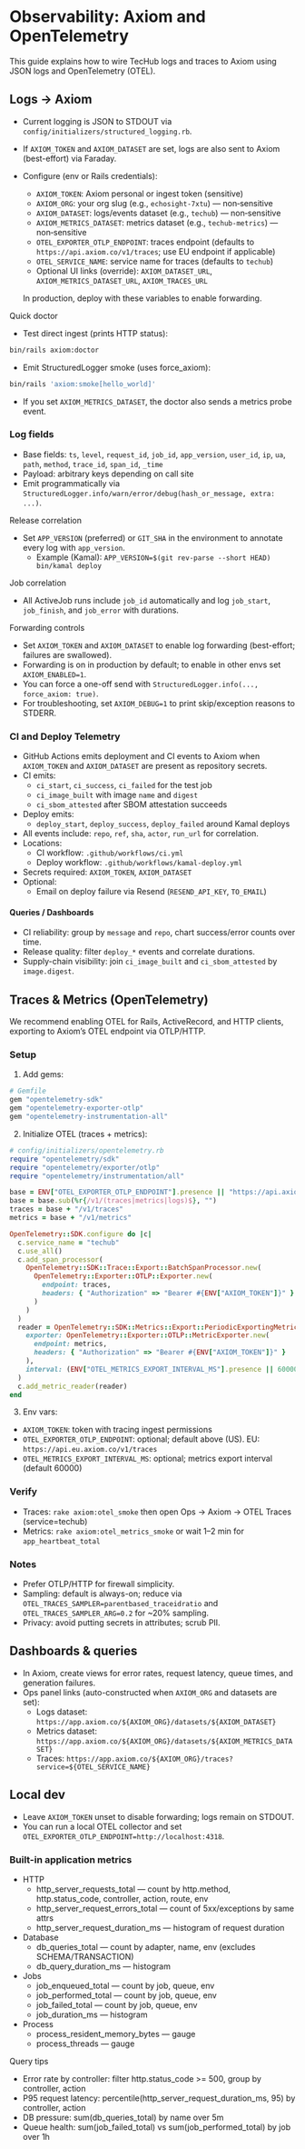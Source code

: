 # Observability: Axiom and OpenTelemetry

This guide explains how to wire TecHub logs and traces to Axiom using JSON logs and OpenTelemetry
(OTEL).

## Logs → Axiom

- Current logging is JSON to STDOUT via `config/initializers/structured_logging.rb`.
- If `AXIOM_TOKEN` and `AXIOM_DATASET` are set, logs are also sent to Axiom (best-effort) via
  Faraday.
- Configure (env or Rails credentials):
  - `AXIOM_TOKEN`: Axiom personal or ingest token (sensitive)
  - `AXIOM_ORG`: your org slug (e.g., `echosight-7xtu`) — non‑sensitive
  - `AXIOM_DATASET`: logs/events dataset (e.g., `techub`) — non‑sensitive
  - `AXIOM_METRICS_DATASET`: metrics dataset (e.g., `techub-metrics`) — non‑sensitive
  - `OTEL_EXPORTER_OTLP_ENDPOINT`: traces endpoint (defaults to `https://api.axiom.co/v1/traces`;
    use EU endpoint if applicable)
  - `OTEL_SERVICE_NAME`: service name for traces (defaults to `techub`)
  - Optional UI links (override): `AXIOM_DATASET_URL`, `AXIOM_METRICS_DATASET_URL`,
    `AXIOM_TRACES_URL`

  In production, deploy with these variables to enable forwarding.

Quick doctor

- Test direct ingest (prints HTTP status):

```bash
bin/rails axiom:doctor
```

- Emit StructuredLogger smoke (uses force_axiom):

```bash
bin/rails 'axiom:smoke[hello_world]'
```

- If you set `AXIOM_METRICS_DATASET`, the doctor also sends a metrics probe event.

### Log fields

- Base fields: `ts`, `level`, `request_id`, `job_id`, `app_version`, `user_id`, `ip`, `ua`, `path`,
  `method`, `trace_id`, `span_id`, `_time`
- Payload: arbitrary keys depending on call site
- Emit programmatically via `StructuredLogger.info/warn/error/debug(hash_or_message, extra: ...)`.

Release correlation

- Set `APP_VERSION` (preferred) or `GIT_SHA` in the environment to annotate every log with
  `app_version`.
  - Example (Kamal): `APP_VERSION=$(git rev-parse --short HEAD) bin/kamal deploy`

Job correlation

- All ActiveJob runs include `job_id` automatically and log `job_start`, `job_finish`, and
  `job_error` with durations.

Forwarding controls

- Set `AXIOM_TOKEN` and `AXIOM_DATASET` to enable log forwarding (best-effort; failures are
  swallowed).
- Forwarding is on in production by default; to enable in other envs set `AXIOM_ENABLED=1`.
- You can force a one-off send with `StructuredLogger.info(..., force_axiom: true)`.
- For troubleshooting, set `AXIOM_DEBUG=1` to print skip/exception reasons to STDERR.

### CI and Deploy Telemetry

- GitHub Actions emits deployment and CI events to Axiom when `AXIOM_TOKEN` and `AXIOM_DATASET` are
  present as repository secrets.
- CI emits:
  - `ci_start`, `ci_success`, `ci_failed` for the test job
  - `ci_image_built` with image `name` and `digest`
  - `ci_sbom_attested` after SBOM attestation succeeds
- Deploy emits:
  - `deploy_start`, `deploy_success`, `deploy_failed` around Kamal deploys
- All events include: `repo`, `ref`, `sha`, `actor`, `run_url` for correlation.
- Locations:
  - CI workflow: `.github/workflows/ci.yml`
  - Deploy workflow: `.github/workflows/kamal-deploy.yml`
- Secrets required: `AXIOM_TOKEN`, `AXIOM_DATASET`
- Optional:
  - Email on deploy failure via Resend (`RESEND_API_KEY`, `TO_EMAIL`)

#### Queries / Dashboards

- CI reliability: group by `message` and `repo`, chart success/error counts over time.
- Release quality: filter `deploy_*` events and correlate durations.
- Supply-chain visibility: join `ci_image_built` and `ci_sbom_attested` by `image.digest`.

## Traces & Metrics (OpenTelemetry)

We recommend enabling OTEL for Rails, ActiveRecord, and HTTP clients, exporting to Axiom’s OTEL
endpoint via OTLP/HTTP.

### Setup

1. Add gems:

```ruby
# Gemfile
gem "opentelemetry-sdk"
gem "opentelemetry-exporter-otlp"
gem "opentelemetry-instrumentation-all"
```

2. Initialize OTEL (traces + metrics):

```ruby
# config/initializers/opentelemetry.rb
require "opentelemetry/sdk"
require "opentelemetry/exporter/otlp"
require "opentelemetry/instrumentation/all"

base = ENV["OTEL_EXPORTER_OTLP_ENDPOINT"].presence || "https://api.axiom.co/v1/traces"
base = base.sub(%r{/v1/(traces|metrics|logs)$}, "")
traces = base + "/v1/traces"
metrics = base + "/v1/metrics"

OpenTelemetry::SDK.configure do |c|
  c.service_name = "techub"
  c.use_all()
  c.add_span_processor(
    OpenTelemetry::SDK::Trace::Export::BatchSpanProcessor.new(
      OpenTelemetry::Exporter::OTLP::Exporter.new(
        endpoint: traces,
        headers: { "Authorization" => "Bearer #{ENV["AXIOM_TOKEN"]}" }
      )
    )
  )
  reader = OpenTelemetry::SDK::Metrics::Export::PeriodicExportingMetricReader.new(
    exporter: OpenTelemetry::Exporter::OTLP::MetricExporter.new(
      endpoint: metrics,
      headers: { "Authorization" => "Bearer #{ENV["AXIOM_TOKEN"]}" }
    ),
    interval: (ENV["OTEL_METRICS_EXPORT_INTERVAL_MS"].presence || 60000).to_i
  )
  c.add_metric_reader(reader)
end
```

3. Env vars:

- `AXIOM_TOKEN`: token with tracing ingest permissions
- `OTEL_EXPORTER_OTLP_ENDPOINT`: optional; default above (US). EU:
  `https://api.eu.axiom.co/v1/traces`
- `OTEL_METRICS_EXPORT_INTERVAL_MS`: optional; metrics export interval (default 60000)

### Verify

- Traces: `rake axiom:otel_smoke` then open Ops → Axiom → OTEL Traces (service=techub)
- Metrics: `rake axiom:otel_metrics_smoke` or wait 1–2 min for `app_heartbeat_total`

### Notes

- Prefer OTLP/HTTP for firewall simplicity.
- Sampling: default is always-on; reduce via `OTEL_TRACES_SAMPLER=parentbased_traceidratio` and
  `OTEL_TRACES_SAMPLER_ARG=0.2` for ~20% sampling.
- Privacy: avoid putting secrets in attributes; scrub PII.

## Dashboards & queries

- In Axiom, create views for error rates, request latency, queue times, and generation failures.
- Ops panel links (auto-constructed when `AXIOM_ORG` and datasets are set):
  - Logs dataset: `https://app.axiom.co/${AXIOM_ORG}/datasets/${AXIOM_DATASET}`
  - Metrics dataset: `https://app.axiom.co/${AXIOM_ORG}/datasets/${AXIOM_METRICS_DATASET}`
  - Traces: `https://app.axiom.co/${AXIOM_ORG}/traces?service=${OTEL_SERVICE_NAME}`

## Local dev

- Leave `AXIOM_TOKEN` unset to disable forwarding; logs remain on STDOUT.
- You can run a local OTEL collector and set `OTEL_EXPORTER_OTLP_ENDPOINT=http://localhost:4318`.

### Built-in application metrics

- HTTP
  - http_server_requests_total — count by http.method, http.status_code, controller, action, route,
    env
  - http_server_request_errors_total — count of 5xx/exceptions by same attrs
  - http_server_request_duration_ms — histogram of request duration
- Database
  - db_queries_total — count by adapter, name, env (excludes SCHEMA/TRANSACTION)
  - db_query_duration_ms — histogram
- Jobs
  - job_enqueued_total — count by job, queue, env
  - job_performed_total — count by job, queue, env
  - job_failed_total — count by job, queue, env
  - job_duration_ms — histogram
- Process
  - process_resident_memory_bytes — gauge
  - process_threads — gauge

Query tips

- Error rate by controller: filter http.status_code >= 500, group by controller, action
- P95 request latency: percentile(http_server_request_duration_ms, 95) by controller, action
- DB pressure: sum(db_queries_total) by name over 5m
- Queue health: sum(job_failed_total) vs sum(job_performed_total) by job over 1h
